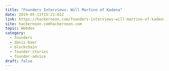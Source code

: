 ```yaml
---
title: "Founders Interviews: Will Martino of Kadena"
date: 2019-05-11T15:21:01Z
link: https://hackernoon.com/founders-interviews-will-martino-of-kadena-c68215e36f9d?source=rss----3a8144eabfe3---4&utm_medium=RSS&utm_source=hune
site: hackernoon.comhackernoon.com
topic: Webdev
category:
  - founders
  - davis-baer
  - blockchain
  - founder-stories
  - founder-advice
draft: false
---
```

